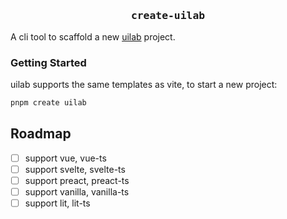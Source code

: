 <h3 align="center" style="margin-bottom: 1rem;font-family:monospace">create-uilab</h3>

A cli tool to scaffold a new [uilab](https://github.com/nosocks/uilab) project.


### Getting Started

uilab supports the same templates as vite, to start a new project:

  ```sh
  pnpm create uilab
  ```

## Roadmap

- [ ] support vue, vue-ts
- [ ] support svelte, svelte-ts
- [ ] support preact, preact-ts
- [ ] support vanilla, vanilla-ts
- [ ] support lit, lit-ts
